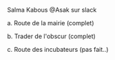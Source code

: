 Salma Kabous @Asak sur slack


   a. Route de la mairie (complet)

   

   b. Trader de l'obscur (complet)



   c. Route des incubateurs (pas fait..)

